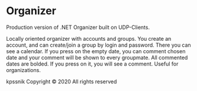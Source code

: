 # Organizer
Production version of .NET Organizer built on UDP-Clients.

Locally oriented organizer with accounts and groups. You create an account, and can create/join a group by login and password.
There you can see a calendar. If you press on the empty date, you can comment chosen date and your comment will be shown to every groupmate.
All commented dates are bolded. If you press on it, you will see a comment. 
Useful for organizations.

kpssnik
Copyright © 2020 All rights reserved
